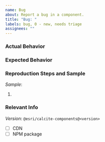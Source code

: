 ```yaml
---
name: Bug
about: Report a bug in a component.
title: "Bug: "
labels: bug, 0 - new, needs triage
assignees: ""
---
```


<!--
* Before submitting an issue, please check to see if the issue already exists: https://github.com/Esri/calcite-components/issues
If someone has already opened an issue for what you are experiencing,
please add a 👍 reaction to the existing issue instead of creating a new one.

* For support, please check: https://developers.arcgis.com/calcite-design-system/community/

* Note that this issue will be closed if the required information below is missing.
-->

### Actual Behavior

<!-- A clear description of the issue (optionally include before/after screenshots/GIFs) -->

### Expected Behavior

<!-- What you expected instead, and why -->

### Reproduction Steps and Sample

<!--
* A codepen, codesandbox, or jsbin sample and the steps to reproduce the issue are required.
* Alternatively, a documentation sample can be used if the issue is reproducible:
*   - https://developers.arcgis.com/calcite-design-system/components
* Here are template samples to help get started:
*   - https://codepen.io/pen?template=RwgrjEx
*   - https://codesandbox.io/s/calcite-template-p95kp?file=/src/App.js (React output target)
*   - https://jsbin.com/lopumatiru/edit?html,output (Set up with the ArcGIS JSAPI)
-->

_Sample_:

1.

### Relevant Info

<!--(e.g. Browser, OS, mobile, stack traces, related issues, suggestions/resources on how to fix)-->

_Version_: `@esri/calcite-components@<version>`

- [ ] CDN
- [ ] NPM package
